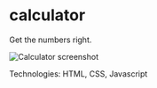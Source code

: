 # calculator
Get the numbers right.

![Calculator screenshot](https://cdn.dribbble.com/users/3932559/screenshots/14802169/media/c40dd95eb9875f39315a2ca8bcf0854c.png "Calculator screenshot")

Technologies: HTML, CSS, Javascript
